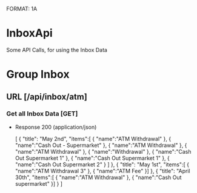 FORMAT: 1A

# InboxApi

Some API Calls, for using the Inbox Data

# Group Inbox

## URL [/api/inbox/atm]

### Get all Inbox Data [GET]

+ Response 200 (application/json)

    [
      {
          "title": "May 2nd",
          "items":[
              {
                  "name":"ATM Withdrawal"
              },
              {
                  "name":"Cash Out - Supermarket"
              },
              {
                "name":"ATM Withdrawal"
              },
              {
                  "name":"ATM Withdrawal"
              },
              {
                  "name":"Withdrawal"
              },
              {
                "name":"Cash Out Supermarket 1"
              },
              {
                  "name":"Cash Out Supermarket 1"
              },
              {
                  "name":"Cash Out Supermarket 2"
              }
          ]
      },
      {
          "title": "May 1st",
          "items":[
              {
                  "name":"ATM Withdrawal 3"
              },
              {
                  "name":"ATM Fee"
              }]
      },
      {
          "title": "April 30th",
          "items":[
              {
                  "name":"ATM Withdrawal"
              },
              {
                  "name":"Cash Out supermarket"
              }]
      }
    ]
